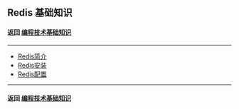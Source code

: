 ## Redis 基础知识

#### 返回 [编程技术基础知识](../编程技术基础知识.md)

---

- [Redis简介](./基础知识/Redis简介.md)
- [Redis安装](./基础知识/Redis安装.md)
- [Redis配置](./基础知识/Redis配置.md)

---

#### 返回 [编程技术基础知识](../编程技术基础知识.md)


